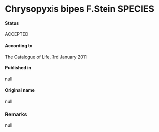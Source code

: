 Chrysopyxis bipes F.Stein SPECIES
=======

#### Status
ACCEPTED

#### According to
The Catalogue of Life, 3rd January 2011

#### Published in
null

#### Original name
null

### Remarks
null